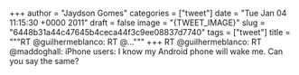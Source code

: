 
+++
author = "Jaydson Gomes"
categories = ["tweet"]
date = "Tue Jan 04 11:15:30 +0000 2011"
draft = false
image = "{TWEET_IMAGE}"
slug = "6448b31a44c47645b4ceca44f3c9ee08837d7740"
tags = ["tweet"]
title = """RT @guilhermeblanco: RT @..."""
+++
RT @guilhermeblanco: RT @maddoghall: iPhone users: I know my Android phone will wake me. Can you say the same?
